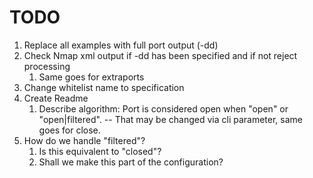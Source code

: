 # TODO

1. Replace all examples with full port output (-dd)
1. Check Nmap xml output if -dd has been specified and if not reject processing
    1. Same goes for extraports
1. Change whitelist name to specification
1. Create Readme
    1. Describe algorithm: Port is considered open when "open" or "open|filtered". -- That may be changed via cli parameter, same goes for close.
1. How do we handle "filtered"?
    1. Is this equivalent to "closed"?
    1. Shall we make this part of the configuration? 

